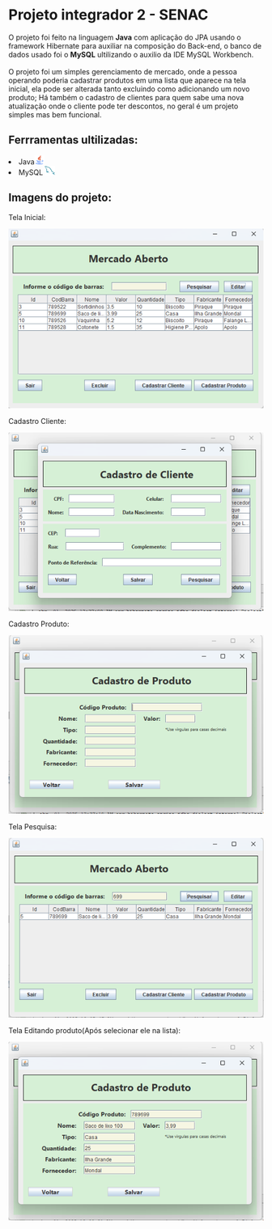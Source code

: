 <h1>Projeto integrador 2 - SENAC</h1>
<p>O projeto foi feito na linguagem <b>Java</b> com aplicação do JPA usando o framework Hibernate para auxiliar na composição do Back-end, o banco de dados usado foi o 
  <b>MySQL</b> ultilizando o auxilio da IDE MySQL Workbench.
  <br>
  <br>
  O projeto foi um simples gerenciamento de mercado, onde a pessoa operando poderia cadastrar produtos em uma lista que aparece na tela inicial, ela pode ser alterada tanto 
excluindo como adicionando um novo produto; Há também o cadastro de clientes para quem sabe uma nova atualização onde o cliente pode ter descontos, no geral é um projeto simples 
mas bem funcional.</p>
<h2>Ferrramentas ultilizadas:</h2>
<li>Java<img style="width: 20px; height: 18px;" src='https://raw.githubusercontent.com/Hollis08/Projeto-Integrador-2---SENAC/refs/heads/main/java.png'></li>
<li>MySQL <img style="width: 20px; height: 18px" src='https://raw.githubusercontent.com/Hollis08/Projeto-Integrador-2---SENAC/refs/heads/main/mysql.png'> </li>

<h2>Imagens do projeto:</h2>
<div style="width: 50px height: 150px"><p>Tela Inicial:</p><img src='https://raw.githubusercontent.com/Hollis08/Projeto-Integrador-2---SENAC/refs/heads/main/1-Tela%20Inicial.png'>
  <p>Cadastro Cliente:</p><img src='https://raw.githubusercontent.com/Hollis08/Projeto-Integrador-2---SENAC/refs/heads/main/2-cadastroCliente.png'>
  <p>Cadastro Produto:</p><img src='https://raw.githubusercontent.com/Hollis08/Projeto-Integrador-2---SENAC/refs/heads/main/3-cadastroProduto.png'>
  <p>Tela Pesquisa:</p><img src='https://raw.githubusercontent.com/Hollis08/Projeto-Integrador-2---SENAC/refs/heads/main/4-telaComPesquisa.png'>
  <p>Tela Editando produto(Após selecionar ele na lista):</p><img src='https://raw.githubusercontent.com/Hollis08/Projeto-Integrador-2---SENAC/refs/heads/main/5-telaEditarProduto.png'>
</div>
